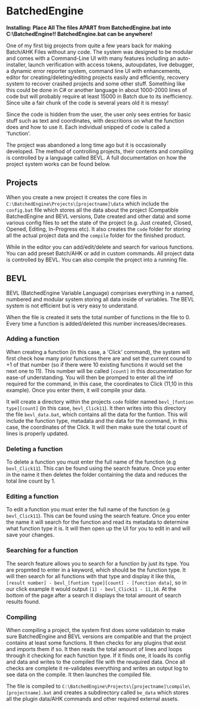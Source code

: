 # BatchedEngine

**Installing: Place All The files APART from BatchedEngine.bat into C:\BatchedEngine!! BatchedEngine.bat can be anywhere!**

One of my first big projects from quite a few years back for making Batch/AHK Files without any code. The system was designed to be modular and comes with a Command-Line UI with many features including an auto-installer, launch verification with access tokens, autoupdates, live debugger, a dynamic error reporter system, command line UI with enhancements, editor for creating/deleting/editing projects easily and efficiently, recovery system to recover crashed projects and some other stuff. Something like this could be done in C# or another language in about 1000-2000 lines of code but will probably require at least 15000 in Batch due to its inefficiency. Since uite a fair chunk of the code is several years old it is messy!

Since the code is hidden from the user, the user only sees entries for basic stuff such as text and coordinates, with descritions on what the function does and how to use it. Each individual snipped of code is called a 'function'.

The project was abandoned a long time ago but it is occasionally developed. The method of controlling projects, their contents and compiling is controlled by a language called BEVL. A full documentation on how the project system works can be found below.

## Projects

When you create a new project it creates the core files in `C:\BatchedEngine\Projects\[projectname]\data` which include the `config.bat` file which stores all the data about the project (Compatible BatchedEngine and BEVL versions, Date created and other data) and some various config files to set the state of the project (e.g. Just created, Closed, Opened, Editing, In-Progress etc). It also creates the `code` folder for storing all the actual project data and the `compile` folder for the finished product.

While in the editor you can add/edit/delete and search for various functions. You can add preset Batch/AHK or add in custom commands. All project data is controlled by BEVL. You can also compile the project into a running file.

## BEVL

BEVL (BatchedEngine Variable Language) comprises everything in a named, numbered and modular system storing all data inside of variables. The BEVL system is not efficient but is very easy to understand.

When the file is created it sets the total number of functions in the file to 0. Every time a function is added/deleted this number increases/decreases.

### Adding a function

When creating a function (in this case, a 'Click' command), the system will first check how many prior functions there are and set the current cound to +1 of that number (so if there were 10 existing functions it would set the next one to 11). This number will be called `[count]` in this documentation for ease-of understanding. You will then be promped to enter all the inf required for the command, in this case, the coordinates to Click (11,10 in this example). Once you enter them, it will compile your data.

It will create a directory within the projects `code` folder named `bevl_[funtion type][count]` (in this case, `bevl_Click11`). It then writes into this directory the file `bevl_data.bat`, which contains all the data for the funtion. This will include the function type, metadata and the data for the command, in this case, the coordinates of the Click. It will then make sure the total count of lines is properly updated.

### Deleting a function

To delete a function you must enter the full name of the function (e.g `bevl_Click11`). This can be found using the search feature. Once you enter in the name it then deletes the folder containing the data and reduces the total line count by 1.

### Editing a function

To edit a function you must enter the full name of the function (e.g `bevl_Click11`). This can be found using the search feature. Once you enter the name it will search for the function and read its metadata to determine what function type it is. It will then open up the UI for you to edit in and will save your changes.

### Searching for a function

The search feature allows you to search for a function by just its type. You are propmted to enter in a keyword, which should be the function type. It will then search for all functions with that type and display it like this, `[result number] - bevl_[funtion type][count] - [function data]`, so in our click example it would output `[1] - bevl_Click11 - 11,10`. At the bottom of the page after a search it displays the total amount of search results found.

### Compiling

When compiling a project, the system first does some validatoin to make sure BatchedEngine and BEVL versions are compatible and that the project contains at least some functions. It then checks for any plugins that exist and imports them if so. It then reads the total amount of lines and loops through it checking for each function type. If it finds one, it loads its config and data and writes to the compiled file with the reuquired data. Once all checks are complete it re-validates everything and writes an output log to see data on the compile. It then launches the compiled file.

The file is compiled to `C:\BatchedEngine\Projects\[projectname]\compile\[projectname].bat` and creates a subdirectory called `be_data` which stores all the plugin data/AHK commands and other required external assets.

